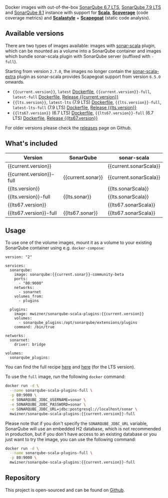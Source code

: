 Docker images with out-of-the-box
[SonarQube 6.7 LTS](https://www.sonarqube.org/sonarqube-6-7-lts),
[SonarQube 7.9 LTS](https://www.sonarqube.org/sonarqube-7-9-lts) and
[SonarQube 8.1](https://www.sonarqube.org/sonarqube-8-1) instance with support
for **[Scala](http://www.scala-lang.org)**,
**[Scoverage](https://github.com/scoverage/scalac-scoverage-plugin)** (code
coverage metrics) and **[Scalastyle](http://www.scalastyle.org)** +
**[Scapegoat](https://github.com/sksamuel/scapegoat)** (static code analysis).

## Available versions

There are two types of images available: images with
[sonar-scala](https://github.com/mwz/sonar-scala) plugin, which can be mounted
as a volume into a SonarQube container and images which bundle sonar-scala
plugin with SonarQube server (suffixed with `-full`).

Starting from version `2.7.0`, the images no longer contain the
[sonar-scala-extra](https://github.com/arthepsy/sonar-scala-extra) plugin as
sonar-scala provides Scapegoat support from version `6.5.0` onwards.

- `{{current.version}}`, `latest`
  [Dockerfile](https://github.com/mwz/sonar-scala-docker/blob/master/{{current.version}}/Dockerfile),
  `{{current.version}}-full`, `latest-full`
  [Dockerfile](https://github.com/mwz/sonar-scala-docker/blob/master/{{current.version}}-full/Dockerfile),
  [Release {{current.version}}](https://github.com/mwz/sonar-scala-docker/releases/tag/{{current.version}})
- `{{lts.version}}`, `latest-lts` (7.9 LTS)
  [Dockerfile](https://github.com/mwz/sonar-scala-docker/blob/master/{{lts.version}}/Dockerfile),
  `{{lts.version}}-full`, `latest-lts-full` (7.9 LTS)
  [Dockerfile](https://github.com/mwz/sonar-scala-docker/blob/master/{{lts.version}}-full/Dockerfile),
  [Release {{lts.version}}](https://github.com/mwz/sonar-scala-docker/releases/tag/{{lts.version}})
- `{{lts67.version}}` (6.7 LTS)
  [Dockerfile](https://github.com/mwz/sonar-scala-docker/blob/master/{{lts67.version}}/Dockerfile),
  `{{lts67.version}}-full` (6.7 LTS)
  [Dockerfile](https://github.com/mwz/sonar-scala-docker/blob/master/{{lts67.version}}-full/Dockerfile),
  [Release {{lts67.version}}](https://github.com/mwz/sonar-scala-docker/releases/tag/{{lts67.version}})

For older versions please check the
[releases](https://github.com/mwz/sonar-scala-docker/releases) page on Github.

## What's included

| Version                  | SonarQube         | sonar-scala            |
| ------------------------ | ----------------- | ---------------------- |
| {{current.version}}      |                   | {{current.sonarScala}} |
| {{current.version}}-full | {{current.sonar}} | {{current.sonarScala}} |
| {{lts.version}}          |                   | {{lts.sonarScala}}     |
| {{lts.version}}-full     | {{lts.sonar}}     | {{lts.sonarScala}}     |
| {{lts67.version}}        |                   | {{lts67.sonarScala}}   |
| {{lts67.version}}-full   | {{lts67.sonar}}   | {{lts67.sonarScala}}   |

## Usage

To use one of the volume images, mount it as a volume to your existing SonarQube
container using e.g. `docker-compose`:

```
version: "2"

services:
  sonarqube:
    image: sonarqube:{{current.sonar}}-community-beta
    ports:
      - "80:9000"
    networks:
      - sonarnet
    volumes_from:
      - plugins

  plugins:
    image: mwizner/sonarqube-scala-plugins:{{current.version}}
    volumes:
      - sonarqube_plugins:/opt/sonarqube/extensions/plugins
    command: /bin/true

networks:
  sonarnet:
    driver: bridge

volumes:
  sonarqube_plugins:
```

You can find the full recipe
[here](https://github.com/mwz/sonar-scala-docker/blob/master/docker-compose.yml)
and
[here](https://github.com/mwz/sonar-scala-docker/blob/master/docker-compose-lts.yml)
(for the LTS version).

To use the `full` image, run the following `docker` command:

```bash
docker run -d \
  --name sonarqube-scala-plugins-full \
  -p 80:9000 \
  -e SONARQUBE_JDBC_USERNAME=sonar \
  -e SONARQUBE_JDBC_PASSWORD=sonar \
  -e SONARQUBE_JDBC_URL=jdbc:postgresql://localhost/sonar \
  mwizner/sonarqube-scala-plugins:{{current.version}}-full
```

Please note that if you don't specify the `SONARQUBE_JDBC_URL` variable,
SonarQube will use an embedded H2 database, which is not recommended in
production, but if you don't have access to an existing database or you just
want to try the image, you can use the following command:

```bash
docker run -d \
  --name sonarqube-scala-plugins-full \
  -p 80:9000 \
  mwizner/sonarqube-scala-plugins:{{current.version}}-full
```

## Repository

This project is open-sourced and can be found on
[Github](https://github.com/mwz/sonar-scala-docker).
